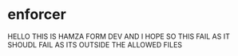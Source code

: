 # enforcer




HELLO THIS IS HAMZA FORM DEV AND I HOPE SO THIS FAIL AS IT SHOUDL FAIL AS ITS OUTSIDE THE ALLOWED FILES 
